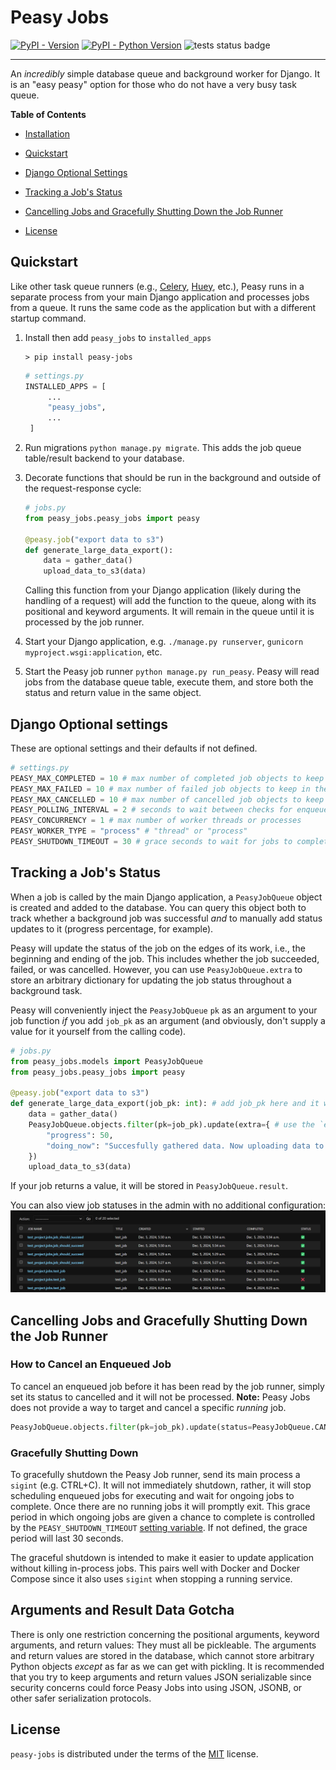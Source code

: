 # Peasy Jobs

[![PyPI - Version](https://img.shields.io/pypi/v/peasy-jobs.svg)](https://pypi.org/project/peasy-jobs)
[![PyPI - Python Version](https://img.shields.io/pypi/pyversions/peasy-jobs.svg)](https://pypi.org/project/peasy-jobs)
![tests status badge](https://github.com/d-flood/peasy-jobs/actions/workflows/tests.yml/badge.svg?branch=main)

---

An _incredibly_ simple database queue and background worker for Django. It is an "easy peasy" option for those who do not have a very busy task queue.

**Table of Contents**

- [Installation](#installation)
- [Quickstart](#quickstart)
- [Django Optional Settings](#django-optional-settings)
- [Tracking a Job's Status](#tracking-a-jobs-status)
- [Cancelling Jobs and Gracefully Shutting Down the Job Runner](#cancelling-jobs-and-gracefully-shutting-down-the-job-runner)

- [License](#license)

## Quickstart

Like other task queue runners (e.g., [Celery](https://docs.celeryq.dev/en/stable/index.html), [Huey](https://huey.readthedocs.io/en/latest/), etc.), Peasy runs in a separate process from your main Django application and processes jobs from a queue. It runs the same code as the application but with a different startup command.

1. Install then add `peasy_jobs` to `installed_apps`
   ```console
   > pip install peasy-jobs
   ```
   ```Python
   # settings.py
   INSTALLED_APPS = [
        ...
        "peasy_jobs",
        ...
    ]
   ```
2. Run migrations `python manage.py migrate`. This adds the job queue table/result backend to your database.
3. Decorate functions that should be run in the background and outside of the request-response cycle:

   ```Python
   # jobs.py
   from peasy_jobs.peasy_jobs import peasy

   @peasy.job("export data to s3")
   def generate_large_data_export():
       data = gather_data()
       upload_data_to_s3(data)
   ```

   Calling this function from your Django application (likely during the handling of a request) will add the function to the queue, along with its positional and keyword arguments. It will remain in the queue until it is processed by the job runner.

4. Start your Django application, e.g. `./manage.py runserver`, `gunicorn myproject.wsgi:application`, etc.
5. Start the Peasy job runner `python manage.py run_peasy`. Peasy will read jobs from the database queue table, execute them, and store both the status and return value in the same object.

## Django Optional settings

These are optional settings and their defaults if not defined.

```Python
# settings.py
PEASY_MAX_COMPLETED = 10 # max number of completed job objects to keep in the db
PEASY_MAX_FAILED = 10 # max number of failed job objects to keep in the db
PEASY_MAX_CANCELLED = 10 # max number of cancelled job objects to keep in the db
PEASY_POLLING_INTERVAL = 2 # seconds to wait between checks for enqueued jobs in the db
PEASY_CONCURRENCY = 1 # max number of worker threads or processes
PEASY_WORKER_TYPE = "process" # "thread" or "process"
PEASY_SHUTDOWN_TIMEOUT = 30 # grace seconds to wait for jobs to complete after receiving a sigint before terminating them
```

## Tracking a Job's Status

When a job is called by the main Django application, a `PeasyJobQueue` object is created and added to the database. You can query this object both to track whether a background job was successful _and_ to manually add status updates to it (progress percentage, for example).

Peasy will update the status of the job on the edges of its work, i.e., the beginning and ending of the job. This includes whether the job succeeded, failed, or was cancelled. However, you can use `PeasyJobQueue.extra` to store an arbitrary dictionary for updating the job status throughout a background task.

Peasy will conveniently inject the `PeasyJobQueue` `pk` as an argument to your job function _if_ you add `job_pk` as an argument (and obviously, don't supply a value for it yourself from the calling code).

```Python
# jobs.py
from peasy_jobs.models import PeasyJobQueue
from peasy_jobs.peasy_jobs import peasy

@peasy.job("export data to s3")
def generate_large_data_export(job_pk: int): # add job_pk here and it will automatically be injected.
    data = gather_data()
    PeasyJobQueue.objects.filter(pk=job_pk).update(extra={ # use the `extra` field for an arbitrary dictionary
        "progress": 50,
        "doing_now": "Succesfully gathered data. Now uploading data to s3."
    })
    upload_data_to_s3(data)
```

If your job returns a value, it will be stored in `PeasyJobQueue.result`.

You can also view job statuses in the admin with no additional configuration:
![PeasyJobQueue job status Django admin list view showing a tabular layout with job completions and failures clearly indicated.](./.github/images/admin_listview.png)

## Cancelling Jobs and Gracefully Shutting Down the Job Runner

### How to Cancel an Enqueued Job

To cancel an enqueued job before it has been read by the job runner, simply set its status to cancelled and it will not be processed. **Note:** Peasy Jobs does not provide a way to target and cancel a specific _running_ job.

```Python
PeasyJobQueue.objects.filter(pk=job_pk).update(status=PeasyJobQueue.CANCELLED)
```

### Gracefully Shutting Down

To gracefully shutdown the Peasy Job runner, send its main process a `sigint` (e.g. CTRL+C). It will not immediately shutdown, rather, it will stop scheduling enqueued jobs for executing and wait for ongoing jobs to complete. Once there are no running jobs it will promptly exit. This grace period in which ongoing jobs are given a chance to complete is controlled by the `PEASY_SHUTDOWN_TIMEOUT` [setting variable](#django-optional-settings). If not defined, the grace period will last 30 seconds.

The graceful shutdown is intended to make it easier to update application without killing in-process jobs. This pairs well with Docker and Docker Compose since it also uses `sigint` when stopping a running service.

## Arguments and Result Data Gotcha

There is only one restriction concerning the positional arguments, keyword arguments, and return values: They must all be pickleable. The arguments and return values are stored in the database, which cannot store arbitrary Python objects _except_ as far as we can get with pickling. It is recommended that you try to keep arguments and return values JSON serializable since security concerns could force Peasy Jobs into using JSON, JSONB, or other safer serialization protocols.

## License

`peasy-jobs` is distributed under the terms of the [MIT](https://spdx.org/licenses/MIT.html) license.
